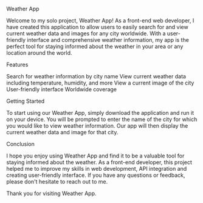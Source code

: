 Weather App

Welcome to my solo project, Weather App! As a front-end web developer, I have created this application to allow users to easily search for and view current weather data and images for any city worldwide. With a user-friendly interface and comprehensive weather information, my app is the perfect tool for staying informed about the weather in your area or any location around the world.

Features

Search for weather information by city name
View current weather data including temperature, humidity, and more
View a current image of the city
User-friendly interface
Worldwide coverage

Getting Started

To start using our Weather App, simply download the application and run it on your device. You will be prompted to enter the name of the city for which you would like to view weather information. Our app will then display the current weather data and image for that city.

Conclusion

I hope you enjoy using Weather App and find it to be a valuable tool for staying informed about the weather. As a front-end developer, this project helped me to improve my skills in web development, API integration and creating user-friendly interface. If you have any questions or feedback, please don't hesitate to reach out to me.

Thank you for visiting Weather App.
